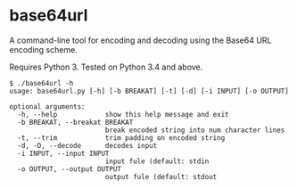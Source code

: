 # base64url

A command-line tool for encoding and decoding using the Base64 URL encoding
scheme.

Requires Python 3. Tested on Python 3.4 and above.

```
$ ./base64url -h
usage: base64url.py [-h] [-b BREAKAT] [-t] [-d] [-i INPUT] [-o OUTPUT]

optional arguments:
  -h, --help            show this help message and exit
  -b BREAKAT, --breakat BREAKAT
                        break encoded string into num character lines
  -t, --trim            trim padding on encoded string
  -d, -D, --decode      decodes input
  -i INPUT, --input INPUT
                        input fule (default: stdin
  -o OUTPUT, --output OUTPUT
                        output fule (default: stdout
```
